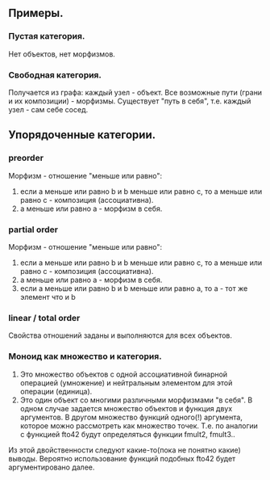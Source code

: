 ## Примеры.
###  Пустая категория.

Нет объектов, нет морфизмов. 

### Свободная категория.

Получается из графа: каждый узел - объект.  Все возможные пути (грани и их композиции) - морфизмы. 
Существует "путь в себя", т.е. каждый узел - сам себе сосед.

## Упорядоченные категории.
### preorder

Морфизм - отношение "меньше или равно":
1. если a меньше или равно b и b меньше или равно c, то  a меньше или равно c  - композиция (ассоциативна).
2. a меньше или равно a - морфизм в себя.

### partial order

Морфизм - отношение "меньше или равно":
1. если a меньше или равно b и b меньше или равно c, то  a меньше или равно c  - композиция (ассоциативна).
2. a меньше или равно a - морфизм в себя.
3. если a меньше или равно b и  b меньше или равно a, то a - тот же элемент что и b

### linear / total order

Свойства отношений заданы и выполняются для всех объектов. 

### Моноид как множество и категория.

1. Это множество объектов с одной ассоциативной бинарной операцией (умножение) и нейтральным элементом для этой операции (единица).
2. Это один объект со многими различными морфизмами "в себя".
В одном случае задается множество объектов и функция двух аргументов. В другом множество функций одного(!) аргумента,
которое можно рассмотреть как множество точек. Т.е. по аналогии с функцией fto42 будут определяться функции fmult2, fmult3..

Из этой двойственности следуют какие-то(пока не понятно какие) выводы. Вероятно использование функций подобных fto42 будет аргументировано далее. 



